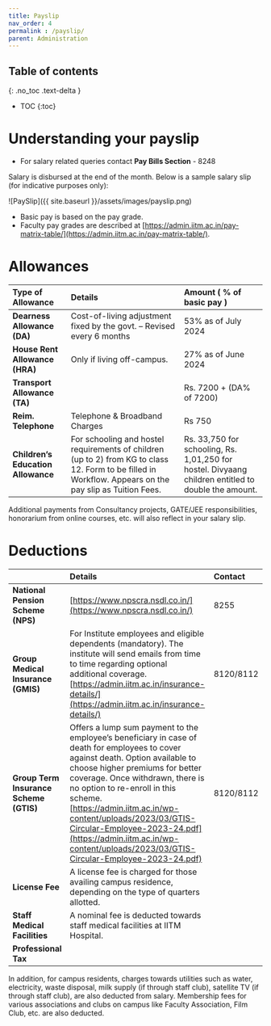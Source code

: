 ```yaml
---
title: Payslip
nav_order: 4
permalink : /payslip/
parent: Administration
---
```

## Table of contents
{: .no_toc .text-delta } 
* TOC
{:toc}

# Understanding your payslip

* For salary related queries contact **Pay Bills Section** - 8248

Salary is disbursed at the end of the month. Below is a sample salary slip (for indicative purposes only):

![PaySlip]({{ site.baseurl }}/assets/images/payslip.png)

* Basic pay is based on the pay grade.
* Faculty pay grades are described at [https://admin.iitm.ac.in/pay-matrix-table/](https://admin.iitm.ac.in/pay-matrix-table/).

# Allowances

| Type of Allowance | Details | Amount ( % of basic pay )                                                                            |
| :---- | :---- |:-----------------------------------------------------------------------------------------------------|
| **Dearness Allowance (DA)** | Cost-of-living adjustment fixed by the govt. – Revised every 6 months  | 53%  as of July 2024                                                                                 |
| **House Rent Allowance (HRA)**  | Only if living off-campus. | 27% as of June 2024                                                                                  |
| **Transport Allowance (TA)**  |  | Rs. 7200 + (DA% of 7200)                                                                           |
| **Reim. Telephone**  | Telephone & Broadband Charges | Rs 750                                                                                             |
| **Children’s Education Allowance** | For schooling and hostel requirements of children (up to 2\) from KG to class 12\.  Form to be filled in Workflow.  Appears on the pay slip as Tuition Fees. | Rs. 33,750 for schooling,  Rs. 1,01,250 for hostel. Divyaang children entitled to double the amount. |

Additional payments from Consultancy projects, GATE/JEE responsibilities, honorarium from online courses, etc.
will also reflect in your salary slip. 

# Deductions

|  | Details | Contact |
| :---- | :---- | :---- |
| **National Pension Scheme (NPS)** | [https://www.npscra.nsdl.co.in/](https://www.npscra.nsdl.co.in/) | 8255 |
| **Group Medical Insurance (GMIS)**   | For Institute employees and eligible dependents (mandatory). The institute will send emails from time to time regarding optional additional coverage. [https://admin.iitm.ac.in/insurance-details/](https://admin.iitm.ac.in/insurance-details/)  | 8120/8112   |
| **Group Term Insurance Scheme**  **(GTIS)** | Offers a lump sum payment to the employee’s beneficiary in case of death for employees to cover against death. Option available to choose higher premiums for better coverage. Once withdrawn, there is no option to re-enroll in this scheme.  [https://admin.iitm.ac.in/wp-content/uploads/2023/03/GTIS-Circular-Employee-2023-24.pdf](https://admin.iitm.ac.in/wp-content/uploads/2023/03/GTIS-Circular-Employee-2023-24.pdf)   | 8120/8112 |
| **License Fee** | A license fee is charged for those availing campus residence, depending on the type of quarters allotted.  |  |
| **Staff Medical Facilities** | A nominal fee is deducted towards staff medical facilities at IITM Hospital.  |  |
| **Professional Tax** | |  |

In addition, for campus residents, charges towards utilities such as water, electricity, waste disposal, milk supply (if through staff club), satellite TV (if through staff club), are also deducted from salary. Membership fees for various associations and clubs on campus like Faculty Association, Film Club, etc. are also deducted.